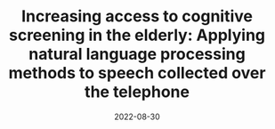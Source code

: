 ---
title: "Increasing access to cognitive screening in the elderly: Applying natural language processing methods to speech collected over the telephone"
collection: publications
permalink: /publication/diazasper_cortex2022
date: 2022-08-30
venue: 'Cortex'
paperurl: '/files/publications/diazasper_cortex2022.pdf'
link: 'https://doi.org/10.1016/j.cortex.2022.08.005'
citation: 'Diaz-Asper, C., Chandler, C., Turner, R.S., Reynolds, B., and Elvevåg, B. (2022) Increasing access to cognitive screening in the elderly: Applying natural language processing methods to speech collected over the telephone. Cortex'
---